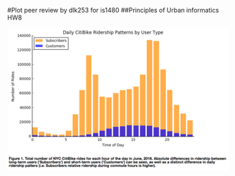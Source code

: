 #Plot peer review by dlk253 for is1480
##Principles of Urban informatics HW8

![Screenshot 1 Assignment 2: my .bashrc](is1480_shot.png)
